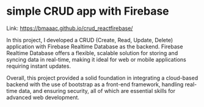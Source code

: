 # simple CRUD app with Firebase
Link: https://bmaaac.github.io/crud_reactfirebase/

In this project, I developed a CRUD (Create, Read, Update, Delete) application with Firebase Realtime Database as the backend. Firebase Realtime Database offers a flexible, scalable solution for storing and syncing data in real-time, making it ideal for web or mobile applications requiring instant updates.

Overall, this project provided a solid foundation in integrating a cloud-based backend with the use of bootstrap as a front-end framework, handling real-time data, and ensuring security, all of which are essential skills for advanced web development.

##
